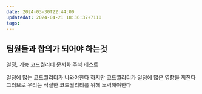 ```yaml
---
date: 2024-03-30T22:44:00
updatedAt: 2024-04-21 18:36:37+7110
tags: 
---
```

## 팀원들과 합의가 되어야 하는것
일정, 기능
코드퀄리티
문서화
주석
테스트

일정에 많는 코드퀄리티가 나와야한다
하지만 코드퀄리티가 일정에 많은 영향을 끼친다
그러므로 우리는 적절한 코드퀄리티를 위해 노력해야한다